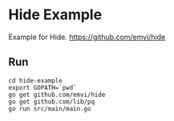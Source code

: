 # Hide Example

Example for Hide. https://github.com/emvi/hide

## Run

```
cd hide-example
export GOPATH=`pwd`
go get github.com/emvi/hide
go get github.com/lib/pq
go run src/main/main.go
```

